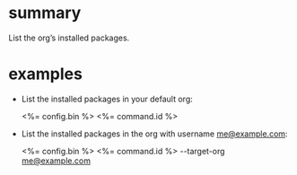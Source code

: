 # summary

List the org’s installed packages.

# examples

- List the installed packages in your default org:

  <%= config.bin %> <%= command.id %>

- List the installed packages in the org with username me@example.com:

  <%= config.bin %> <%= command.id %> --target-org me@example.com
